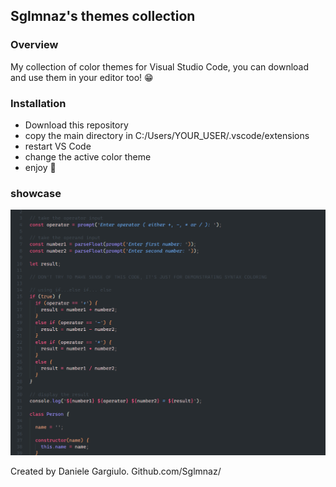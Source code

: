 ## Sglmnaz's themes collection

### Overview
My collection of color themes for Visual Studio Code, you can download and use them in your editor too! 😁

### Installation
- Download this repository
- copy the main directory in C:/Users/YOUR_USER/.vscode/extensions
- restart VS Code
- change the active color theme
- enjoy 🥳

### showcase
![seastrea-dark-flate](/screenshots/seastream-dark-flate.png)

Created by Daniele Gargiulo.
Github.com/Sglmnaz/

